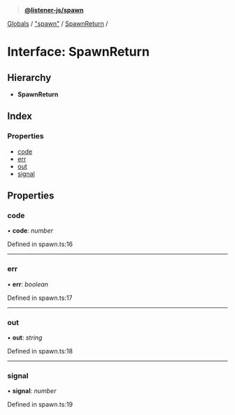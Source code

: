 > **[@listener-js/spawn](../README.md)**

[Globals](../globals.md) / ["spawn"](../modules/_spawn_.md) / [SpawnReturn](_spawn_.spawnreturn.md) /

# Interface: SpawnReturn

## Hierarchy

* **SpawnReturn**

## Index

### Properties

* [code](_spawn_.spawnreturn.md#code)
* [err](_spawn_.spawnreturn.md#err)
* [out](_spawn_.spawnreturn.md#out)
* [signal](_spawn_.spawnreturn.md#signal)

## Properties

###  code

• **code**: *number*

Defined in spawn.ts:16

___

###  err

• **err**: *boolean*

Defined in spawn.ts:17

___

###  out

• **out**: *string*

Defined in spawn.ts:18

___

###  signal

• **signal**: *number*

Defined in spawn.ts:19
